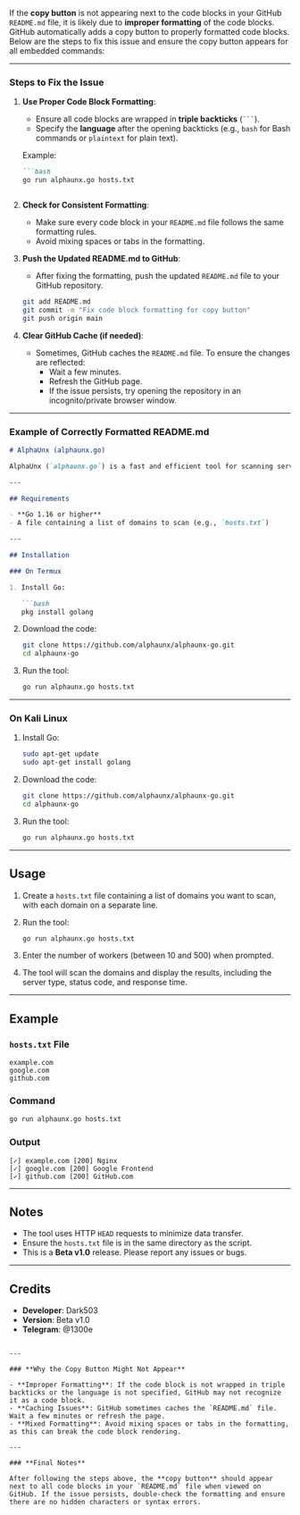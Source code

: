 If the **copy button** is not appearing next to the code blocks in your GitHub `README.md` file, it is likely due to **improper formatting** of the code blocks. GitHub automatically adds a copy button to properly formatted code blocks. Below are the steps to fix this issue and ensure the copy button appears for all embedded commands:

---

### **Steps to Fix the Issue**

1. **Use Proper Code Block Formatting**:
   - Ensure all code blocks are wrapped in **triple backticks** (```` ``` ````).
   - Specify the **language** after the opening backticks (e.g., ````bash```` for Bash commands or ````plaintext```` for plain text).

   Example:
   ```markdown
   ```bash
   go run alphaunx.go hosts.txt
   ```
   ```

2. **Check for Consistent Formatting**:
   - Make sure every code block in your `README.md` file follows the same formatting rules.
   - Avoid mixing spaces or tabs in the formatting.

3. **Push the Updated README.md to GitHub**:
   - After fixing the formatting, push the updated `README.md` file to your GitHub repository.

   ```bash
   git add README.md
   git commit -m "Fix code block formatting for copy button"
   git push origin main
   ```

4. **Clear GitHub Cache (if needed)**:
   - Sometimes, GitHub caches the `README.md` file. To ensure the changes are reflected:
     - Wait a few minutes.
     - Refresh the GitHub page.
     - If the issue persists, try opening the repository in an incognito/private browser window.

---

### **Example of Correctly Formatted README.md**

```markdown
# AlphaUnx (alphaunx.go)

AlphaUnx (`alphaunx.go`) is a fast and efficient tool for scanning servers and extracting information about them. The tool is written in Go and supports concurrent scanning using workers. It is currently in **Beta v1.0** and is actively maintained.

---

## Requirements

- **Go 1.16 or higher**
- A file containing a list of domains to scan (e.g., `hosts.txt`)

---

## Installation

### On Termux

1. Install Go:

   ```bash
   pkg install golang
   ```

2. Download the code:

   ```bash
   git clone https://github.com/alphaunx/alphaunx-go.git
   cd alphaunx-go
   ```

3. Run the tool:

   ```bash
   go run alphaunx.go hosts.txt
   ```

---

### On Kali Linux

1. Install Go:

   ```bash
   sudo apt-get update
   sudo apt-get install golang
   ```

2. Download the code:

   ```bash
   git clone https://github.com/alphaunx/alphaunx-go.git
   cd alphaunx-go
   ```

3. Run the tool:

   ```bash
   go run alphaunx.go hosts.txt
   ```

---

## Usage

1. Create a `hosts.txt` file containing a list of domains you want to scan, with each domain on a separate line.

2. Run the tool:

   ```bash
   go run alphaunx.go hosts.txt
   ```

3. Enter the number of workers (between 10 and 500) when prompted.

4. The tool will scan the domains and display the results, including the server type, status code, and response time.

---

## Example

### `hosts.txt` File

```plaintext
example.com
google.com
github.com
```

### Command

```bash
go run alphaunx.go hosts.txt
```

### Output

```plaintext
[✓] example.com [200] Nginx
[✓] google.com [200] Google Frontend
[✓] github.com [200] GitHub.com
```

---

## Notes

- The tool uses HTTP `HEAD` requests to minimize data transfer.
- Ensure the `hosts.txt` file is in the same directory as the script.
- This is a **Beta v1.0** release. Please report any issues or bugs.

---

## Credits

- **Developer**: Dark503
- **Version**: Beta v1.0
- **Telegram**: @1300e
```

---

### **Why the Copy Button Might Not Appear**

- **Improper Formatting**: If the code block is not wrapped in triple backticks or the language is not specified, GitHub may not recognize it as a code block.
- **Caching Issues**: GitHub sometimes caches the `README.md` file. Wait a few minutes or refresh the page.
- **Mixed Formatting**: Avoid mixing spaces or tabs in the formatting, as this can break the code block rendering.

---

### **Final Notes**

After following the steps above, the **copy button** should appear next to all code blocks in your `README.md` file when viewed on GitHub. If the issue persists, double-check the formatting and ensure there are no hidden characters or syntax errors.
